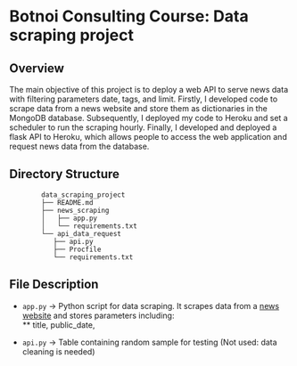 # Botnoi Consulting Course: Data scraping project

## **Overview**
The main objective of this project is to deploy a web API to serve news data with filtering parameters date, tags, and limit. Firstly, I developed code to scrape data from a news website and store them as dictionaries in the MongoDB database. Subsequently, I deployed my code to Heroku and set a scheduler to run the scraping hourly. Finally, I developed and deployed a flask API to Heroku, which allows people to access the web application and request news data from the database.

## **Directory Structure**

```
        data_scraping_project
        ├── README.md
        ├── news_scraping
        │   ├── app.py
        │   └── requirements.txt
        └── api_data_request
           ├── api.py
           ├── Procfile
           └── requirements.txt

```

## File Description
*   `app.py` -> Python script for data scraping. It scrapes data from a [news website](https://www.thairath.co.th/news/royal) and stores parameters including: \
  ** title, public_date, 
-   `api.py` -> Table containing random sample for testing (Not used: data cleaning is needed)
